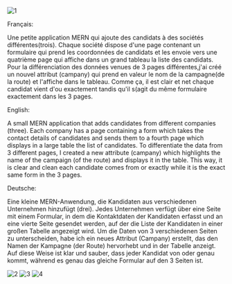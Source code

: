 
![1](https://user-images.githubusercontent.com/47888237/106391845-91d63400-63ef-11eb-9e38-8dbd89b11c6f.PNG)


Français:

Une petite application MERN qui ajoute des candidats à des sociétés différentes(trois). Chaque société dispose d'une page contenant un formulaire qui prend les coordonnées de candidats et les envoie vers une quatrième page qui affiche dans un grand tableau la liste des candidats. 
Pour la différenciation des données venues de 3 pages différentes,j'ai créé un nouvel attribut (campany) qui prend en valeur le nom de la campagne(de la route) et l'affiche dans le tableau. Comme ça, il est clair et net chaque candidat vient d'ou exactement tandis qu'il s(agit du même formulaire exactement dans les 3 pages.


English:

A small MERN application that adds candidates from different companies (three). Each company has a page containing a form which takes the contact details of candidates and sends them to a fourth page which displays in a large table the list of candidates.
To differentiate the data from 3 different pages, I created a new attribute (campany) which highlights the name of the campaign (of the route) and displays it in the table. This way, it is clear and clean each candidate comes from or exactly while it is the exact same form in the 3 pages.

Deutsche:

Eine kleine MERN-Anwendung, die Kandidaten aus verschiedenen Unternehmen hinzufügt (drei). Jedes Unternehmen verfügt über eine Seite mit einem Formular, in dem die Kontaktdaten der Kandidaten erfasst und an eine vierte Seite gesendet werden, auf der die Liste der Kandidaten in einer großen Tabelle angezeigt wird.
Um die Daten von 3 verschiedenen Seiten zu unterscheiden, habe ich ein neues Attribut (Campany) erstellt, das den Namen der Kampagne (der Route) hervorhebt und in der Tabelle anzeigt. Auf diese Weise ist klar und sauber, dass jeder Kandidat von oder genau kommt, während es genau das gleiche Formular auf den 3 Seiten ist.



![2](https://user-images.githubusercontent.com/47888237/106392171-fba30d80-63f0-11eb-8af0-7840de394bb3.PNG)
![3](https://user-images.githubusercontent.com/47888237/106392172-fc3ba400-63f0-11eb-82f8-b2db4080d90c.PNG)
![4](https://user-images.githubusercontent.com/47888237/106392173-fcd43a80-63f0-11eb-9a22-265326c66ac0.PNG)

